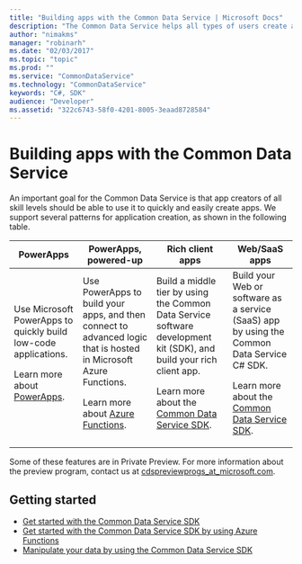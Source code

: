 ```yaml
---
title: "Building apps with the Common Data Service | Microsoft Docs"
description: "The Common Data Service helps all types of users create apps with the Common Data Service."
author: "nimakms"
manager: "robinarh"
ms.date: "02/03/2017"
ms.topic: "topic"
ms.prod: ""
ms.service: "CommonDataService"
ms.technology: "CommonDataService"
keywords: "C#, SDK"
audience: "Developer"
ms.assetid: "322c6743-58f0-4201-8005-3eaad8728584"
---
```


# Building apps with the Common Data Service 

An important goal for the Common Data Service is that app creators of all skill levels should be able to use it to quickly and easily create apps. We support several patterns for application creation, as shown in the following table.<p>

| PowerApps | PowerApps, powered-up | Rich client apps | Web/SaaS apps |
|---|---|---|---|
| Use Microsoft PowerApps to quickly build low-code applications.<p>Learn more about [PowerApps](https://powerapps.microsoft.com). | Use PowerApps to build your apps, and then connect to advanced logic that is hosted in Microsoft Azure Functions.<p>Learn more about [Azure Functions](cds-sdk-azure-functions-get-started.md).  | Build a middle tier by using the Common Data Service software development kit (SDK), and build your rich client app.<p>Learn more about the [Common Data Service SDK](cds-sdk-get-started.md). | Build your Web or software as a service (SaaS) app by using the Common Data Service C# SDK.<p>Learn more about the [Common Data Service SDK](cds-sdk-get-started.md). | 

Some of these features are in Private Preview.  For more information about the preview program, contact us at [cdspreviewprogs_at_microsoft.com](mailto:cdspreviewprogs@microsoft.com).

## Getting started

+ [Get started with the Common Data Service SDK](cds-sdk-get-started.md)
+ [Get started with the Common Data Service SDK by using Azure Functions](cds-sdk-azure-functions-get-started.md)
+ [Manipulate your data by using the Common Data Service SDK](cds-sdk-manipulate-data.md)

